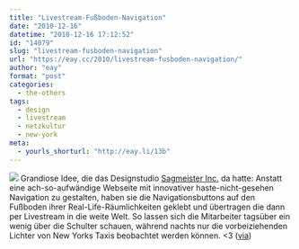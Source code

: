 ```yaml
---
title: "Livestream-Fußboden-Navigation"
date: "2010-12-16"
datetime: "2010-12-16 17:12:52"
id: "14079"
slug: "livestream-fusboden-navigation"
url: "https://eay.cc/2010/livestream-fusboden-navigation/"
author: "eay"
format: "post"
categories:
  - the-others
tags:
  - design
  - livestream
  - netzkultur
  - new-york
meta:
  - yourls_shorturl: "http://eay.li/13b"
---
```


![](https://eay.cc/uploads/2010/sagmeister.jpg) Grandiose Idee, die das Designstudio [Sagmeister Inc.](http://sagmeister.com/) da hatte: Anstatt eine ach-so-aufwändige Webseite mit innovativer haste-nicht-gesehen Navigation zu gestalten, haben sie die Navigationsbuttons auf den Fußboden ihrer Real-Life-Räumlichkeiten geklebt und übertragen die dann per Livestream in die weite Welt. So lassen sich die Mitarbeiter tagsüber ein wenig über die Schulter schauen, während nachts nur die vorbeiziehenden Lichter von New Yorks Taxis beobachtet werden können. <3 ([via](http://thisiscolossal.com/2010/12/live-streaming-website-navigation/))
